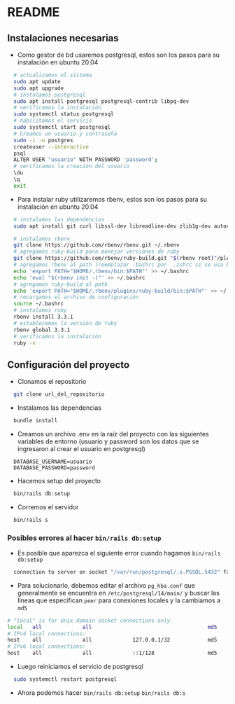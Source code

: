 # README

## Instalaciones necesarias
- Como gestor de bd usaremos postgresql, estos son los pasos para su instalación en ubuntu 20.04
```bash
  # actualizamos el sistema
  sudo apt update
  sudo apt upgrade
  # instalamos postgresql
  sudo apt install postgresql postgresql-contrib libpq-dev
  # verificamos la instalación
  sudo systemctl status postgresql
  # habilitamos el servicio
  sudo systemctl start postgresql
  # Creamos un usuario y contraseña
  sudo -i -u postgres
  createuser --interactive
  psql
  ALTER USER "usuario" WITH PASSWORD 'password';
  # verificamos la creación del usuario
  \du
  \q
  exit
```
  
- Para instalar ruby utilizaremos rbenv, estos son los pasos para su instalación en ubuntu 20.04
```bash
  # instalamos las dependencias
  sudo apt install git curl libssl-dev libreadline-dev zlib1g-dev autoconf bison build-essential libyaml-dev libsqlite3-dev sqlite3 libxml2-dev libxslt1-dev libcurl4-openssl-dev software-properties-common libffi-dev

  # instalamos rbenv
  git clone https://github.com/rbenv/rbenv.git ~/.rbenv
  # agregamos ruby-build para manejar versiones de ruby
  git clone https://github.com/rbenv/ruby-build.git "$(rbenv root)"/plugins/ruby-build
  # agregamos rbenv al path (reemplazar .bashrc por  .zshrc si se usa bash)
  echo 'export PATH="$HOME/.rbenv/bin:$PATH"' >> ~/.bashrc
  echo 'eval "$(rbenv init -)"' >> ~/.bashrc
  # agregamos ruby-build al path
  echo 'export PATH="$HOME/.rbenv/plugins/ruby-build/bin:$PATH"' >> ~/.bashrc
  # recargamos el archivo de configuración
  source ~/.bashrc
  # instalamos ruby
  rbenv install 3.3.1
  # establecemos la versión de ruby
  rbenv global 3.3.1
  # verificamos la instalación
  ruby -v
```

## Configuración del proyecto
- Clonamos el repositorio
```bash
  git clone url_del_repositorio
```
- Instalamos las dependencias
```bash
  bundle install
```
- Creamos un archivo .env en la raíz del proyecto con las siguientes variables de entorno (usuario y password son los datos que se ingresaron al crear el usuario en postgresql)
```
  DATABASE_USERNAME=usuario
  DATABASE_PASSWORD=password
```
- Hacemos setup del proyecto
```bash
  bin/rails db:setup
```
- Corremos el servidor
```bash
  bin/rails s
```
### Posibles errores al hacer `bin/rails db:setup`
- Es posible que aparezca el siguiente error cuando hagamos `bin/rails db:setup`
```bash
  connection to server on socket "/var/run/postgresql/.s.PGSQL.5432" failed: FATAL:  Peer authentication failed for user
```
- Para solucionarlo, debemos editar el archivo `pg_hba.conf` que generalmente se encuentra en `/etc/postgresql/14/main/` y buscar las líneas que especifican `peer` para conexiones locales y la cambiamos a `md5`
```bash
# "local" is for Unix domain socket connections only
local   all             all                                     md5
# IPv4 local connections:
host    all             all             127.0.0.1/32            md5
# IPv6 local connections:
host    all             all             ::1/128                 md5
```
- Luego reiniciamos el servicio de postgresql
```bash
  sudo systemctl restart postgresql
```
- Ahora podemos hacer `bin/rails db:setup` `bin/rails db:s`
